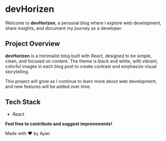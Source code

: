 # devHorizen

Welcome to **devHorizen**, a personal blog where I explore web development, share insights, and document my journey as a developer.

## Project Overview

**devHorizen** is a minimalist blog built with React, designed to be simple, clean, and focused on content. The theme is black and white, with vibrant, colorful images in each blog post to create contrast and emphasize visual storytelling.

This project will grow as I continue to learn more about web development, and new features will be added over time.

## Tech Stack

- React

**Feel free to contribute and suggest improvements!**

Made with ❤️ by Ayan
